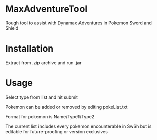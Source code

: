 # MaxAdventureTool
Rough tool to assist with Dynamax Adventures in Pokemon Sword and Shield


# Installation
Extract from .zip archive and run .jar


# Usage
Select type from list and hit submit

Pokemon can be added or removed by editing pokeList.txt

  Format for pokemon is Name/Type1/Type2
  
  The current list includes every pokemon encounterable in SwSh but is editable for future-proofing or version exclusives
  
